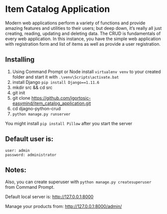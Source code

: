 # Item Catalog Application

Modern web applications perform a variety of functions and provide amazing features and utilities to their users; but deep down, it’s really all just creating, reading, updating and deleting data. The CRUD is fundamentals of every web application. In this instance, you have the simple web application with registration form and list of items as well as provide a user registration.

## Installing

1. Using Command Prompt or Node install `virtualenv venv` to your created folder and       start it with `.\venv\Scripts\activate.bat`
2. install Django `pip install Django==1.11.6`
3. mkdir src && cd src
4. git init
5. git clone https://github.com/igortosic-easymind/item_catalog_application.git
6. cd djagno-python-crud
7. `python manage.py runserver` <port>

You might install `pip install Pillow` after you start the server

## Default user is:
    user: admin
    password: administrator

## Notes:
Also, you can create superuser with `python manage.py createsuperuser` from Command Prompt.

Default local server is: http://127.0.0.1:8000

Manage your products from: http://127.0.0.1:8000/admin/
